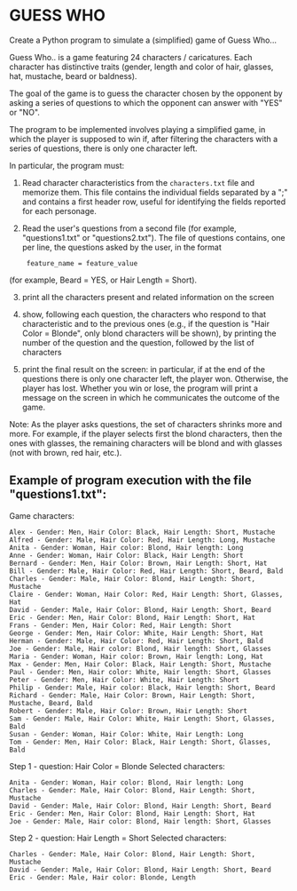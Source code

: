 # GUESS WHO

Create a Python program to simulate a (simplified) game of Guess Who...

Guess Who.. is a game featuring 24 characters / caricatures. Each character has distinctive traits (gender,
length and color of hair, glasses, hat, mustache, beard or baldness).

The goal of the game is to guess the character chosen by the opponent by asking a series of questions to which the opponent
can answer with "YES" or "NO".

The program to be implemented involves playing a simplified game, in which the player is supposed to win
if, after filtering the characters with a series of questions, there is only one character left.

In particular, the program must:

1. Read character characteristics from the `characters.txt` file and memorize them. This file contains the individual fields
   separated by a ";" and contains a first header row, useful for identifying the fields reported for each
   personage.

2. Read the user's questions from a second file (for example, "questions1.txt" or "questions2.txt"). The file of
   questions contains, one per line, the questions asked by the user, in the format

        feature_name = feature_value

(for example, Beard = YES, or Hair Length = Short).

3. print all the characters present and related information on the screen

4. show, following each question, the characters who respond to that characteristic and to the previous ones (e.g., if the question is 
   "Hair Color = Blonde", only blond characters will be shown), by printing the number
   of the question and the question, followed by the list of characters

5. print the final result on the screen: in particular, if at the end of the questions there is only one character left, the
   player won. Otherwise, the player has lost. Whether you win or lose, the program
   will print a message on the screen in which he communicates the outcome of the game.

Note: As the player asks questions, the set of characters shrinks more and more. For example, if the
player selects first the blond characters, then the ones with glasses, the remaining characters will be blond and with
glasses (not with brown, red hair, etc.).

## Example of program execution with the file "questions1.txt":

Game characters:

    Alex - Gender: Men, Hair Color: Black, Hair Length: Short, Mustache
    Alfred - Gender: Male, Hair Color: Red, Hair Length: Long, Mustache
    Anita - Gender: Woman, Hair color: Blond, Hair length: Long
    Anne - Gender: Woman, Hair Color: Black, Hair Length: Short
    Bernard - Gender: Men, Hair Color: Brown, Hair Length: Short, Hat
    Bill - Gender: Male, Hair Color: Red, Hair Length: Short, Beard, Bald
    Charles - Gender: Male, Hair Color: Blond, Hair Length: Short, Mustache
    Claire - Gender: Woman, Hair Color: Red, Hair Length: Short, Glasses, Hat
    David - Gender: Male, Hair Color: Blond, Hair Length: Short, Beard
    Eric - Gender: Men, Hair Color: Blond, Hair Length: Short, Hat
    Frans - Gender: Men, Hair Color: Red, Hair Length: Short
    George - Gender: Men, Hair Color: White, Hair Length: Short, Hat
    Herman - Gender: Male, Hair Color: Red, Hair Length: Short, Bald
    Joe - Gender: Male, Hair color: Blond, Hair length: Short, Glasses
    Maria - Gender: Woman, Hair color: Brown, Hair length: Long, Hat
    Max - Gender: Men, Hair Color: Black, Hair Length: Short, Mustache
    Paul - Gender: Men, Hair color: White, Hair length: Short, Glasses
    Peter - Gender: Men, Hair Color: White, Hair Length: Short
    Philip - Gender: Male, Hair color: Black, Hair length: Short, Beard
    Richard - Gender: Male, Hair Color: Brown, Hair Length: Short, Mustache, Beard, Bald
    Robert - Gender: Male, Hair Color: Brown, Hair Length: Short
    Sam - Gender: Male, Hair Color: White, Hair Length: Short, Glasses, Bald
    Susan - Gender: Woman, Hair Color: White, Hair Length: Long
    Tom - Gender: Men, Hair Color: Black, Hair Length: Short, Glasses, Bald

Step 1 - question: Hair Color = Blonde
Selected characters:

    Anita - Gender: Woman, Hair color: Blond, Hair length: Long
    Charles - Gender: Male, Hair Color: Blond, Hair Length: Short, Mustache
    David - Gender: Male, Hair Color: Blond, Hair Length: Short, Beard
    Eric - Gender: Men, Hair Color: Blond, Hair Length: Short, Hat
    Joe - Gender: Male, Hair color: Blond, Hair length: Short, Glasses

Step 2 - question: Hair Length = Short
Selected characters:

    Charles - Gender: Male, Hair Color: Blond, Hair Length: Short, Mustache
    David - Gender: Male, Hair Color: Blond, Hair Length: Short, Beard
    Eric - Gender: Male, Hair color: Blonde, Length 